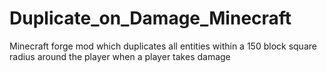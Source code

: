 # Duplicate_on_Damage_Minecraft
Minecraft forge mod which duplicates all entities within a 150 block square radius around the player when a player takes damage

